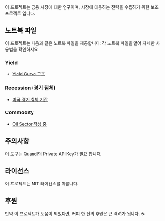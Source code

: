 이 프로젝트는 금융 시장에 대한 연구이며, 시장에 대응하는 전략을 수립하기 위한 보조 프로젝트 입니다.

## 노트북 파일
이 프로젝트는 다음과 같은 노트북 파일을 제공합니다:
각 노트북 파일을 열어 자세한 사용법을 확인하세요

### Yield
- [Yield Curve 구조](https://githubtocolab.com/xikest/Research-on-the-finanace-makret/blob/main/yield_curve_structure.ipynb)

### Recession (경기 침체)
- [미국 경기 침체 기간](https://colab.research.google.com/github/xikest/Research-on-the-finanace-makret/blob/main/recession_periods_for_USA_with_wiki.ipynb)


### Commodity
- [Oil Sector 작성 중](https://githubtocolab.com/xikest/Research-on-the-finanace-makret/blob/main/Oil%20sector.ipynb)

## 주의사항
이 도구는 Quandl의 Private API Key가 필요 합니다.

## 라이선스
이 프로젝트는 MIT 라이선스를 따릅니다.

## 후원
만약 이 프로젝트가 도움이 되었다면, 커피 한 잔의 후원은 큰 격려가 됩니다. ☕️

